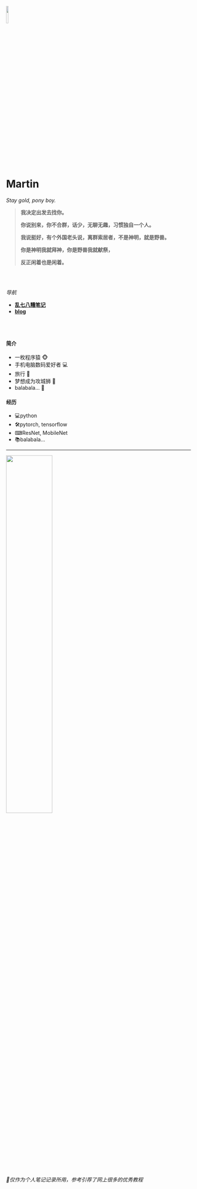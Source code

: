 <head><style type="text/css">h1:first-child {display:none;}</style></head>

<img src="https://cdn.jsdelivr.net/gh/lblbk/picgo/work/20201224164001.png" width="11%" height="11%" >

# **Martin**

*Stay gold, pony boy.*

> **我决定出发去找你。**
>
> **你说别来，你不合群，话少，无聊无趣，习惯独自一个人。**
>
> **我说挺好，有个外国老头说，离群索居者，不是神明，就是野兽。**
>
> **你是神明我就拜神，你是野兽我就献祭，**
>
> **反正闲着也是闲着。**

<br></br>

*导航*

- **[乱七八糟笔记](https://lblbk.github.io/lblbk)**
- **[blog](https://lblbk.github.io/blog)**

<br></br>

#### 简介
- 一枚程序猿 🐵
- 手机电脑数码爱好者 ​💻​
- 旅行 🚆
- 梦想成为攻城狮 🍋
- balabala... 📓



#### 经历

- 💻python
- 🛠pytorch, tensorflow
- ⌨ResNet, MobileNet
- 📚balabala...

***

<img src="https://cdn.jsdelivr.net/gh/lblbk/picgo/img/default1.jpg" width="50%" height="50%" >

*🎉仅作为个人笔记记录所用，参考引荐了网上很多的优秀教程*

